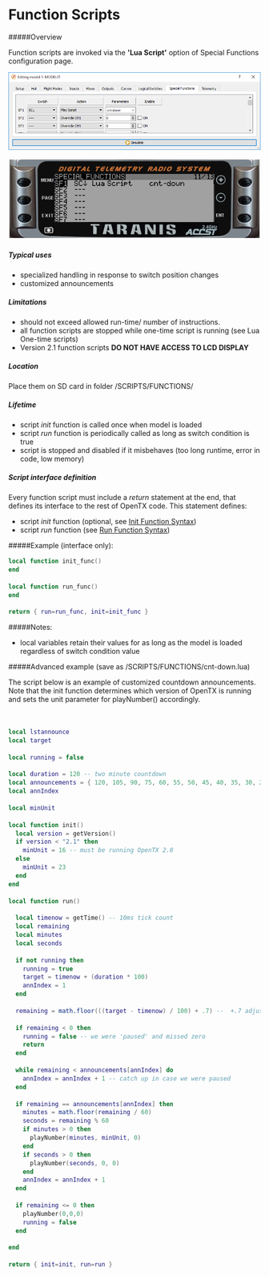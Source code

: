 # Function Scripts

#####Overview

Function scripts are invoked via the **'Lua Script'** option of Special Functions configuration page.

![Companion Special Functions Window](CompanionSpecialFunctions.png)

![Taranis Special Functions Display](RadioSpecialFunctions.png)

##### Typical uses

* specialized handling in response to switch position changes
* customized announcements

##### Limitations

* should not exceed allowed run-time/ number of instructions.
* all function scripts are stopped while one-time script is running (see Lua One-time scripts)
* Version 2.1 function scripts **DO NOT HAVE ACCESS TO LCD DISPLAY**

##### Location

Place them on SD card in folder /SCRIPTS/FUNCTIONS/

##### Lifetime

* script *init* function is called once when model is loaded
* script *run* function is periodically called as long as switch condition is true
* script is stopped and disabled if it misbehaves (too long runtime, error in code, low memory)


##### Script interface definition

Every function script must include a *return* statement at the end, that defines its interface to the rest of OpenTX code. This statement defines:
* script *init* function (optional, see [Init Function Syntax](init_function_syntax.md))
* script *run* function (see [Run Function Syntax](run_function_syntax.md))

#####Example (interface only):
```lua
local function init_func()
end

local function run_func()
end

return { run=run_func, init=init_func }
```

#####Notes:
* local variables retain their values for as long as the model is loaded regardless of switch condition value
 

#####Advanced example (save as /SCRIPTS/FUNCTIONS/cnt-down.lua)

The script below is an example of customized countdown announcements. Note that the init function determines which version of OpenTX is running and sets the unit parameter for playNumber() accordingly.

```lua


local lstannounce
local target

local running = false

local duration = 120 -- two minute countdown
local announcements = { 120, 105, 90, 75, 60, 55, 50, 45, 40, 35, 30, 29, 28, 27, 26, 25, 24, 23, 22, 21, 20, 19, 18, 17, 16, 15, 14, 13, 12, 11, 10, 9, 8, 7, 6, 5, 4, 3, 2, 1, 0}
local annIndex

local minUnit

local function init()
  local version = getVersion()
  if version < "2.1" then
    minUnit = 16 -- must be running OpenTX 2.0
  else
    minUnit = 23
  end
end

local function run()
  
  local timenow = getTime() -- 10ms tick count
  local remaining
  local minutes
  local seconds
  
  if not running then
    running = true
    target = timenow + (duration * 100)
    annIndex = 1
  end
  
  remaining = math.floor(((target - timenow) / 100) + .7) --  +.7 adjust for announcement lag
  
  if remaining < 0 then
    running = false -- we were 'paused' and missed zero
    return
  end
  
  while remaining < announcements[annIndex] do
    annIndex = annIndex + 1 -- catch up in case we were paused
  end
    
  if remaining == announcements[annIndex] then
    minutes = math.floor(remaining / 60)
    seconds = remaining % 60
    if minutes > 0 then
      playNumber(minutes, minUnit, 0)
    end
    if seconds > 0 then
      playNumber(seconds, 0, 0)
    end
    annIndex = annIndex + 1
  end
  
  if remaining <= 0 then
    playNumber(0,0,0)
    running = false
  end

end

return { init=init, run=run }
```


